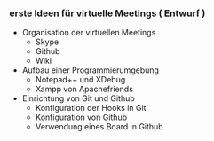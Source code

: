 ### erste Ideen für virtuelle Meetings ( Entwurf ) 

+ Organisation der virtuellen Meetings
	+ Skype
	+ Github
	+ Wiki
+ Aufbau einer Programmierumgebung
	+ Notepad++ und XDebug
	+ Xampp von Apachefriends
+ Einrichtung von Git und Github
	+ Konfiguration der Hooks in Git
	+ Konfiguration von Github
	+ Verwendung eines Board in Github   

